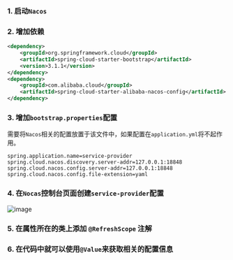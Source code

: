 ### 1. 启动`Nacos`

### 2. 增加依赖
```xml
<dependency>
    <groupId>org.springframework.cloud</groupId>
    <artifactId>spring-cloud-starter-bootstrap</artifactId>
    <version>3.1.1</version>
</dependency>
<dependency>
    <groupId>com.alibaba.cloud</groupId>
    <artifactId>spring-cloud-starter-alibaba-nacos-config</artifactId>
</dependency>
```

### 3. 增加`bootstrap.properties`配置
需要将`Nacos`相关的配置放置于该文件中，如果配置在`application.yml`将不起作用。
```properties
spring.application.name=service-provider
spring.cloud.nacos.discovery.server-addr=127.0.0.1:18848
spring.cloud.nacos.config.server-addr=127.0.0.1:18848
spring.cloud.nacos.config.file-extension=yaml
```

### 4. 在`Nocas`控制台页面创建`service-provider`配置

![image](https://github.com/shenjy24/document/raw/master/images/spring/nacos-config.jpeg)

### 5. 在属性所在的类上添加 `@RefreshScope` 注解

### 6. 在代码中就可以使用`@Value`来获取相关的配置信息